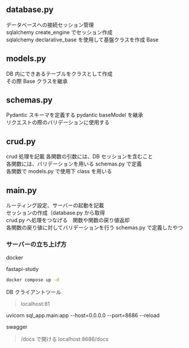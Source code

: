 ## database.py

データベースへの接続セッション管理<br>
sqlalchemy create_engine でセッション作成<br>
sqlalchemy declarative_base を使用して基盤クラスを作成 Base<br>

## models.py

DB 内にできあるテーブルをクラスとして作成<br>
その際 Base クラスを継承<br>

## schemas.py

Pydantic スキーマを定義する pydantic baseModel を継承<br>
リクエストの際のバリデーションに使用する<br>

## crud.py

crud 処理を記載
各関数の引数には、DB セッションを含むこと<br>
各関数には、バリデーションを用いる schemas.py で定義<br>
各関数で models.py で使用下 class を用いる<br>

## main.py

ルーティング設定、サーバーの起動を記載<br>
セッションの作成（database.py から取得<br>
crud.py へ処理をつなげる　関数や関数の戻り値返却<br>
各関数の戻り値に対してバリデーションを行う schemas.py で定義したやつ

### サーバーの立ち上げ方

docker

fastapi-study

```bash
docker compose up -d
```

DB クライアントツール

> localhost:81

uvicorn sql_app.main:app --host=0.0.0.0 --port=8686 --reload

swagger

> /docs で開ける
> localhost:8686/docs

